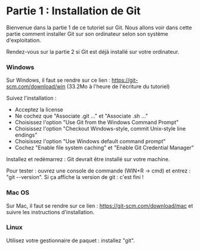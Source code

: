 # Partie 1 : Installation de Git
Bienvenue dans la partie 1 de ce tutoriel sur Git. Nous allons voir dans 
cette partie comment installer Git sur son ordinateur selon son système d'exploitation.

Rendez-vous sur la partie 2 si Git est déjà installé sur votre ordinateur.

### Windows
Sur Windows, il faut se rendre sur ce lien : https://git-scm.com/download/win (33.2Mo à l'heure de l'écriture du tutoriel)

Suivez l'installation : 

- Acceptez la license
- Ne cochez que "Associate .git ..." et "Associate .sh ..."
- Choisissez l'option "Use Git from the Windows Command Prompt"
- Choisissez l'option "Checkout Windows-style, commit Unix-style line endings"
- Choisissez l'option "Use Windows default command prompt"
- Cochez "Enable file system caching" et "Enable Git Credential Manager"

Installez et redémarrez : Git devrait être installé sur votre machine.

Pour tester : ouvrez une console de commande (WIN+R -> cmd) et entrez : "git --version". Si ça affiche la version de git : c'est fini !

### Mac OS
Sur Mac, il faut se rendre sur ce lien : https://git-scm.com/download/mac et suivre les instructions d'installation.

### Linux
Utilisez votre gestionnaire de paquet : installez "git".
